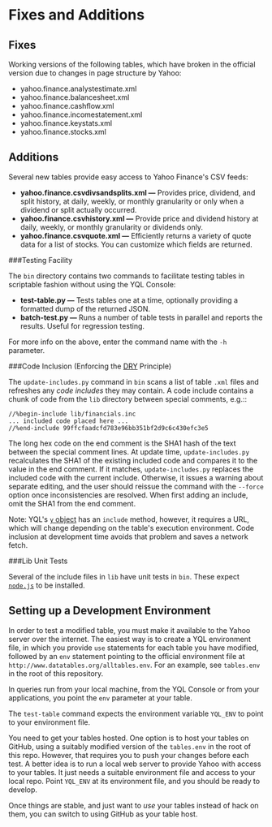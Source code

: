 Fixes and Additions
===================

Fixes
-----

Working versions of the following tables, which have broken in the official
version due to changes in page structure by Yahoo:

  - yahoo.finance.analystestimate.xml
  - yahoo.finance.balancesheet.xml
  - yahoo.finance.cashflow.xml
  - yahoo.finance.incomestatement.xml
  - yahoo.finance.keystats.xml
  - yahoo.finance.stocks.xml

Additions
---------

Several new tables provide easy access to Yahoo Finance's CSV feeds:

- **yahoo.finance.csvdivsandsplits.xml —** Provides price, dividend, and split
  history, at daily, weekly, or monthly granularity or only when a dividend or
  split actually occurred.
- **yahoo.finance.csvhistory.xml —** Provide price and dividend history
  at daily, weekly, or monthly granularity or dividends only.
- **yahoo.finance.csvquote.xml —** Efficiently returns a variety of quote
  data for a list of stocks. You can customize which fields are returned.

###Testing Facility

The ``bin`` directory contains two commands to facilitate testing tables in scriptable fashion without using the YQL Console:

- **test-table.py —** Tests tables one at a time, optionally providing a
  formatted dump of the returned JSON.
- **batch-test.py —** Runs a number of table tests in parallel and reports
  the results. Useful for regression testing.

For more info on the above, enter the command name with the `-h` parameter.

###Code Inclusion (Enforcing the [DRY](https://en.wikipedia.org/wiki/Don't_repeat_yourself) Principle)

The ``update-includes.py`` command in ``bin`` scans a list of table ``.xml``
files and refreshes any *code includes* they may contain. A code include
contains a chunk of code from the ``lib`` directory between special
comments, e.g.::

    //%begin-include lib/financials.inc
    ... included code placed here ...
    //%end-include 99ffcfaadcfd783e96bb351bf2d9c6c430efc3e5

The long hex code on the end comment is the SHA1 hash of the text between the
special comment lines. At update time, ``update-includes.py`` recalculates
the SHA1 of the existing included code and compares it to the value in the
end comment. If it matches, ``update-includes.py`` replaces the included code
with the current include. Otherwise, it issues a warning about separate editing,
and the user should reissue the command with the ``--force`` option once
inconsistencies are resolved. When first adding an include, omit the SHA1 from the end comment.

Note: YQL's [``y`` object](https://developer.yahoo.com/yql/guide/yql-javascript-objects.html)
has an ``include`` method, however, it requires a URL, which will change
depending on the table's execution environment. Code inclusion at development
time avoids that problem and saves a network fetch.

###Lib Unit Tests

Several of the include files in ``lib`` have unit tests in ``bin``. These
expect [``node.js``](https://nodejs.org/) to be installed.

Setting up a Development Environment
------------------------------------

In order to test a modified table, you must make it available to the Yahoo
server over the internet. The easiest way is to create a YQL environment
file, in which you provide ``use`` statements for each table you have
modified, followed by an ``env`` statement pointing to the official
environment file at ``http://www.datatables.org/alltables.env``. For an
example, see ``tables.env`` in the root of this repository.

In queries run from your local machine, from the YQL Console or from your
applications, you point the ``env`` parameter at your table.

The ``test-table`` command expects the environment variable ``YQL_ENV`` to
point to your environment file.

You need to get your tables hosted. One option is to host your tables on GitHub,
using a suitably modified version of the ``tables.env`` in the root of this
repo. However, that requires you to push your changes before each test. A better
idea is to run a local web server to provide Yahoo with access to your tables.
It just needs a suitable environment file and access to your local repo. Point
``YQL_ENV`` at its environment file, and you should be ready to develop.

Once things are stable, and just want to *use* your tables instead of hack on
them, you can switch to using GitHub as your table host.
